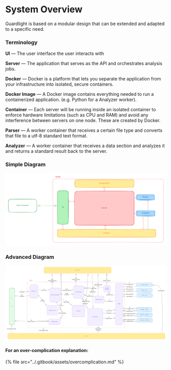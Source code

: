 # System Overview

Guardlight is based on a modular design that can be extended and adapted to a specific need.

### Terminology

**UI** — The user interface the user interacts with

**Server** — The application that serves as the API and orchestrates analysis jobs.

**Docker** — Docker is a platform that lets you separate the application from your infrastructure into isolated, secure containers.

**Docker Image** — A Docker image contains everything needed to run a containerized application. (e.g. Python for a Analyzer worker).

**Container** — Each server will be running inside an isolated container to enforce hardware limitations (such as CPU and RAM) and avoid any interference between servers on one node. These are created by Docker.

**Parser** — A worker container that receives a certain file type and converts that file to a utf-8 standard text format.

**Analyzer** — A worker container that receives a data section and analyzes it and returns a standard result back to the server.

### Simple Diagram

<img src="../.gitbook/assets/file.excalidraw.svg" alt="System Simple Overview Concept" class="gitbook-drawing">

### Advanced Diagram

<img src="../.gitbook/assets/file.excalidraw (2).svg" alt="System High Overview Concept" class="gitbook-drawing">

#### For an over-complication explanation:

{% file src="../.gitbook/assets/overcomplication.md" %}



